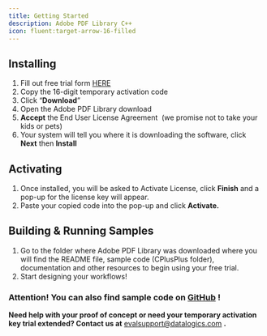 ```yaml
---
title: Getting Started
description: Adobe PDF Library C++
icon: fluent:target-arrow-16-filled
---
```


## **Installing** 

1. Fill out free trial form [HERE](https://www.datalogics.com/pdf-sdk-free-trial)   
2. Copy the 16-digit temporary activation code 
3. Click “**Download**”  
4. Open the Adobe PDF Library download 
5. **Accept** the End User License Agreement  (we promise not to take your kids or pets)
6. Your system will tell you where it is downloading the software, click **Next** then **Install** 

## **Activating**

1. Once installed, you will be asked to Activate License, click **Finish** and a pop-up for the license key will appear.  
2. Paste your copied code into the pop-up and click **Activate.** 

## Building & Running Samples 

1. Go to the folder where Adobe PDF Library was downloaded where you will find the README file, sample code (CPlusPlus folder), documentation and other resources to begin using your free trial. 
2. Start designing your workflows!

### **Attention!** You can also find sample code on [GitHub](https://github.com/datalogics/apdfl-csharp-dotnet-samples) ! 

**Need help with your proof of concept or need your temporary activation key trial extended? Contact us at** <evalsupport@datalogics.com> **.**
